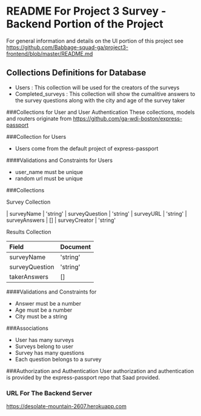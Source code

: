 # README For Project 3 Survey - Backend Portion of the Project

For general information and details on the UI portion of this project see
https://github.com/Babbage-squad-ga/project3-frontend/blob/master/README.md

## Collections Definitions for Database
* Users : This collection will be used for the creators of the surveys
* Completed_surveys : This collection will show the cumalitive answers to the survey questions along with the city and age of the survey taker

###Collections for User and User Authentication
These collections, models and routers originate from https://github.com/ga-wdi-boston/express-passport

###Collection for Users
* Users come from the default project of express-passport

####Validations and Constraints for Users
* user_name must be unique
* random url must be unique



###Collections

Survey Collection

| surveyName | 'string'
| surveyQuestion | 'string'
| surveyURL | 'string'
| surveyAnswers | []
| surveyCreator |  'string'

Results Collection

| Field | Document |
| :----- | :--- |
| surveyName | 'string'
| surveyQuestion | 'string'
| takerAnswers | []




####Validations and Constraints for
* Answer must be a number
* Age must be a number
* City must be a string




###Associations
* User has many surveys
* Surveys belong to user
* Survey has many questions
* Each question belongs to a survey







###Authorization and Authentication
User authorization and authentication is provided by the express-passport repo that Saad provided.

### URL For The Backend Server
https://desolate-mountain-2607.herokuapp.com

